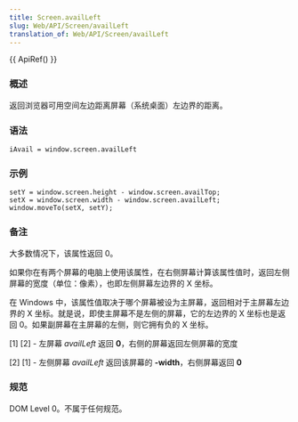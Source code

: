 ```yaml
---
title: Screen.availLeft
slug: Web/API/Screen/availLeft
translation_of: Web/API/Screen/availLeft
---
```

{{ ApiRef() }}

### 概述

返回浏览器可用空间左边距离屏幕（系统桌面）左边界的距离。

### 语法

```plain
iAvail = window.screen.availLeft
```

### 示例

```plain
setY = window.screen.height - window.screen.availTop;
setX = window.screen.width - window.screen.availLeft;
window.moveTo(setX, setY);
```

### 备注

大多数情况下，该属性返回 0。

如果你在有两个屏幕的电脑上使用该属性，在右侧屏幕计算该属性值时，返回左侧屏幕的宽度（单位：像素），也即左侧屏幕左边界的 X 坐标。

在 Windows 中，该属性值取决于哪个屏幕被设为主屏幕，返回相对于主屏幕左边界的 X 坐标。就是说，即使主屏幕不是左侧的屏幕，它的左边界的 X 坐标也是返回 0。如果副屏幕在主屏幕的左侧，则它拥有负的 X 坐标。

\[1] \[2] - 左屏幕 _availLeft_ 返回 **0**，右侧的屏幕返回左侧屏幕的宽度

\[2] \[1] - 左侧屏幕 _availLeft_ 返回该屏幕的 **-width**，右侧屏幕返回 **0**

### 规范

DOM Level 0。不属于任何规范。

